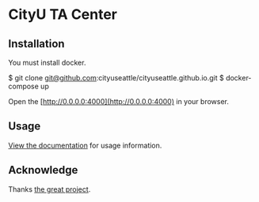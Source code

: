 # CityU TA Center

## Installation

You must install docker.

$ git clone git@github.com:cityuseattle/cityuseattle.github.io.git
$ docker-compose up

Open the [http://0.0.0.0:4000](http://0.0.0.0:4000) in your browser.


## Usage

[View the documentation](https://pmarsceill.github.io/just-the-docs/) for usage information.

## Acknowledge

Thanks [the great project](https://pmarsceill.github.io/just-the-docs/).